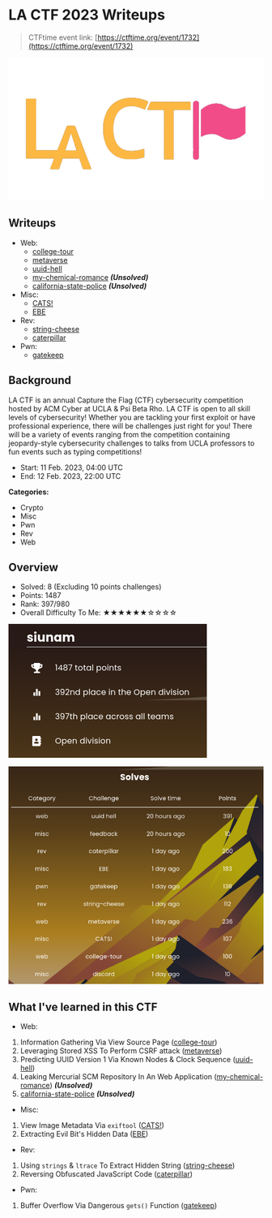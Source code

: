 # LA CTF 2023 Writeups

> CTFtime event link: [https://ctftime.org/event/1732](https://ctftime.org/event/1732)

![](https://raw.githubusercontent.com/siunam321/CTF-Writeups/main/LA-CTF-2023/images/banner.gif)

## Writeups

- Web:
	- [college-tour](https://siunam321.github.io/ctf/LA-CTF-2023/Web/college-tour/)
	- [metaverse](https://siunam321.github.io/ctf/LA-CTF-2023/Web/metaverse/)
	- [uuid-hell](https://siunam321.github.io/ctf/LA-CTF-2023/Web/uuid-hell/)
	- [my-chemical-romance](https://siunam321.github.io/ctf/LA-CTF-2023/Web/my-chemical-romance/) ***(Unsolved)***
	- [california-state-police](https://siunam321.github.io/ctf/LA-CTF-2023/Web/california-state-police/) ***(Unsolved)***
- Misc:
	- [CATS!](https://siunam321.github.io/ctf/LA-CTF-2023/Misc/CATS!/)
	- [EBE](https://siunam321.github.io/ctf/LA-CTF-2023/Misc/EBE/)
- Rev:
	- [string-cheese](https://siunam321.github.io/ctf/LA-CTF-2023/Rev/string-cheese/)
	- [caterpillar](https://siunam321.github.io/ctf/LA-CTF-2023/Rev/caterpillar/)
- Pwn:
	- [gatekeep](https://siunam321.github.io/ctf/LA-CTF-2023/Pwn/gatekeep/)

## Background

LA CTF is an annual Capture the Flag (CTF) cybersecurity competition hosted by ACM Cyber at UCLA & Psi Beta Rho. LA CTF is open to all skill levels of cybersecurity! Whether you are tackling your first exploit or have professional experience, there will be challenges just right for you! There will be a variety of events ranging from the competition containing jeopardy-style cybersecurity challenges to talks from UCLA professors to fun events such as typing competitions!

- Start: 11 Feb. 2023, 04:00 UTC
- End: 12 Feb. 2023, 22:00 UTC

**Categories:**

- Crypto
- Misc
- Pwn
- Rev
- Web

## Overview

- Solved: 8 (Excluding 10 points challenges)
- Points: 1487
- Rank: 397/980
- Overall Difficulty To Me: ★★★★★★☆☆☆☆

![](https://raw.githubusercontent.com/siunam321/CTF-Writeups/main/LA-CTF-2023/images/score.png)

![](https://raw.githubusercontent.com/siunam321/CTF-Writeups/main/LA-CTF-2023/images/solves.png)

## What I've learned in this CTF

- Web:
1. Information Gathering Via View Source Page ([college-tour](https://siunam321.github.io/ctf/LA-CTF-2023/Web/college-tour/))
2. Leveraging Stored XSS To Perform CSRF attack ([metaverse](https://siunam321.github.io/ctf/LA-CTF-2023/Web/metaverse/))
3. Predicting UUID Version 1 Via Known Nodes & Clock Sequence ([uuid-hell](https://siunam321.github.io/ctf/LA-CTF-2023/Web/uuid-hell/))
4. Leaking Mercurial SCM Repository In An Web Application ([my-chemical-romance](https://siunam321.github.io/ctf/LA-CTF-2023/Web/my-chemical-romance/)) ***(Unsolved)***
5. [california-state-police](https://siunam321.github.io/ctf/LA-CTF-2023/Web/california-state-police/) ***(Unsolved)***
- Misc:
1. View Image Metadata Via `exiftool` ([CATS!](https://siunam321.github.io/ctf/LA-CTF-2023/Misc/CATS!/))
2. Extracting Evil Bit's Hidden Data ([EBE](https://siunam321.github.io/ctf/LA-CTF-2023/Misc/EBE/))
- Rev:
1. Using `strings` & `ltrace` To Extract Hidden String ([string-cheese](https://siunam321.github.io/ctf/LA-CTF-2023/Rev/string-cheese/))
2. Reversing Obfuscated JavaScript Code ([caterpillar](https://siunam321.github.io/ctf/LA-CTF-2023/Rev/caterpillar/))
- Pwn:
1. Buffer Overflow Via Dangerous `gets()` Function ([gatekeep](https://siunam321.github.io/ctf/LA-CTF-2023/Pwn/gatekeep/))